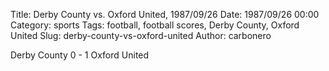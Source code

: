 Title: Derby County vs. Oxford United, 1987/09/26
Date: 1987/09/26 00:00
Category: sports
Tags: football, football scores, Derby County, Oxford United
Slug: derby-county-vs-oxford-united
Author: carbonero


Derby County 0 - 1 Oxford United
